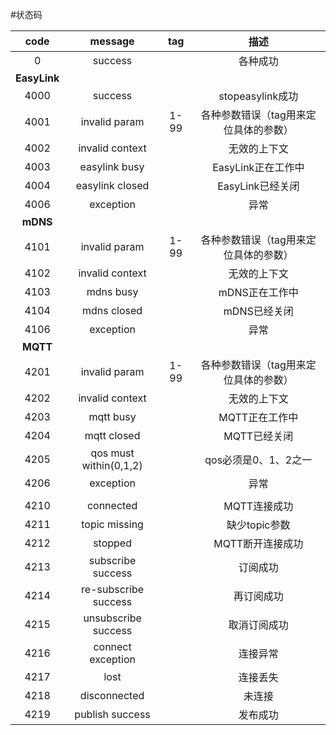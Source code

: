 #状态码


code | message |tag| 描述
:-----------:  | :-------------: | :-------------:| :-------------:
0	|success	||	各种成功
**EasyLink**|||
4000	|success	||	stopeasylink成功
4001	|invalid param	|1-99	|各种参数错误（tag用来定位具体的参数）
4002	|invalid context	||	无效的上下文
4003	|easylink busy	||	EasyLink正在工作中
4004	|easylink closed	||	EasyLink已经关闭
4006	|exception	||	异常
**mDNS**|||
4101	|invalid param	|1-99	|各种参数错误（tag用来定位具体的参数）
4102	|invalid context	||	无效的上下文
4103	|mdns busy	||	mDNS正在工作中
4104	|mdns closed	||	mDNS已经关闭
4106	|exception	||	异常
**MQTT**|||
4201	|invalid param|	1-99	|各种参数错误（tag用来定位具体的参数）
4202	|invalid context	||	无效的上下文
4203	|mqtt busy	||	MQTT正在工作中
4204	|mqtt closed	||	MQTT已经关闭
4205	|qos must within(0,1,2)		||qos必须是0、1、2之一
4206	|exception	||	异常
|||
4210	|connected	||	MQTT连接成功
4211	|topic missing	||	缺少topic参数
4212	|stopped	||	MQTT断开连接成功
4213	|subscribe success	||	订阅成功
4214	|re-subscribe success	||	再订阅成功
4215	|unsubscribe success	||	取消订阅成功
4216	|connect exception	||	连接异常
4217	|lost	||	连接丢失
4218	|disconnected	||	未连接
4219	|publish success	||	发布成功
